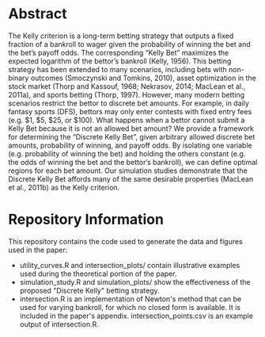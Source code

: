 # Abstract

The Kelly criterion is a long-term betting strategy that outputs a fixed fraction of a bankroll to wager given the probability of winning the bet and the bet’s payoff odds. The corresponding “Kelly Bet” maximizes the expected logarithm of the bettor’s bankroll (Kelly, 1956). This betting strategy has been extended to many scenarios, including bets with non- binary outcomes (Smoczynski and Tomkins, 2010), asset optimization in the stock market (Thorp and Kassouf, 1968; Nekrasov, 2014; MacLean et al., 2011a), and sports betting (Thorp, 1997). However, many modern betting scenarios restrict the bettor to discrete bet amounts. For example, in daily fantasy sports (DFS), bettors may only enter contests with fixed entry fees (e.g. $1, $5, $25, or $100). What happens when a bettor cannot submit a Kelly Bet because it is not an allowed bet amount? We provide a framework for determining the “Discrete Kelly Bet”, given arbitrary allowed discrete bet amounts, probability of winning, and payoff odds. By isolating one variable (e.g. probability of winning the bet) and holding the others constant (e.g. the odds of winning the bet and the bettor’s bankroll), we can define optimal regions for each bet amount. Our simulation studies demonstrate that the Discrete Kelly Bet affords many of the same desirable properties (MacLean et al., 2011b) as the Kelly criterion.

# Repository Information

This repository contains the code used to generate the data and figures used in the paper:

+ utility_curves.R and intersection_plots/ contain illustrative examples used during the theoretical portion of the paper.
+ simulation_study.R and simulation_plots/ show the effectiveness of the proposed "Discrete Kelly" betting strategy.
+ intersection.R is an implementation of Newton's method that can be used for varying bankroll, for which no closed form is available. It is included in the paper's appendix. intersection_points.csv is an example output of intersection.R.